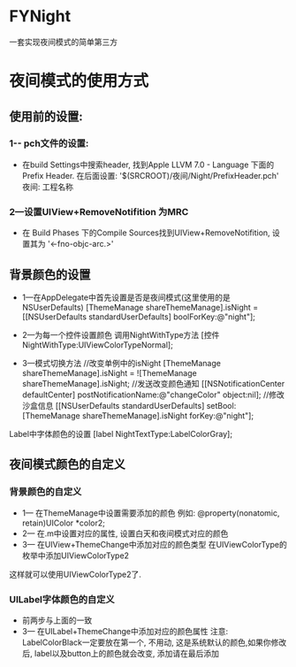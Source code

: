 # FYNight
一套实现夜间模式的简单第三方


# 夜间模式的使用方式
## 使用前的设置:
### 1-- pch文件的设置:
 - 在build Settings中搜索header, 找到Apple LLVM 7.0 - Language 下面的Prefix Header.
 在后面设置:
 '$(SRCROOT)/夜间/Night/PrefixHeader.pch'  夜间: 工程名称

### 2—设置UIView+RemoveNotifition 为MRC

 - 在 Build Phases 下的Compile Sources找到UIView+RemoveNotifition, 设置其为 '<-fno-objc-arc.>'



## 背景颜色的设置
 - 1—在AppDelegate中首先设置是否是夜间模式(这里使用的是NSUserDefaults)
[ThemeManage shareThemeManage].isNight = [[NSUserDefaults standardUserDefaults] boolForKey:@"night"];

 - 2—为每一个控件设置颜色
调用NightWithType方法
[控件 NightWithType:UIViewColorTypeNormal];

 - 3—模式切换方法
//改变单例中的isNight
[ThemeManage shareThemeManage].isNight = ![ThemeManage shareThemeManage].isNight;
//发送改变颜色通知
[[NSNotificationCenter defaultCenter] postNotificationName:@"changeColor" object:nil];
//修改沙盒信息
[[NSUserDefaults standardUserDefaults] setBool:[ThemeManage shareThemeManage].isNight forKey:@"night"];

Label中字体颜色的设置
[label NightTextType:LabelColorGray];


## 夜间模式颜色的自定义

### 背景颜色的自定义
 - 1—	在ThemeManage中设置需要添加的颜色
例如:
@property(nonatomic, retain)UIColor *color2;
 - 2—	在.m中设置对应的属性,
设置白天和夜间模式对应的颜色
 - 3—	在UIView+ThemeChange中添加对应的颜色类型
在UIViewColorType的枚举中添加UIViewColorType2

这样就可以使用UIViewColorType2了.


### UILabel字体颜色的自定义
 - 前两步与上面的一致
 - 3—  在UILabel+ThemeChange中添加对应的颜色属性
注意: LabelColorBlack一定要放在第一个, 不用动, 这是系统默认的颜色,如果你修改后, label以及button上的颜色就会改变, 添加请在最后添加


